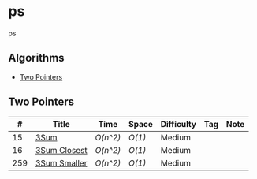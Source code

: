 # ps

ps

## Algorithms

* [Two Pointers](#two-pointers)

## Two Pointers

| # | Title | Time | Space | Difficulty | Tag | Note |
|---|-------|------|-------|------------|-----|------|
| 15 | [3Sum](https://leetcode.com/problems/3sum/) | _O(n^2)_ | _O(1)_ | Medium | | |
| 16 | [3Sum Closest](https://leetcode.com/problems/3sum-closest/) | _O(n^2)_ | _O(1)_ | Medium | | |
| 259 | [3Sum Smaller](https://leetcode.com/problems/3sum-smaller/) | _O(n^2)_ | _O(1)_ | Medium | | |
